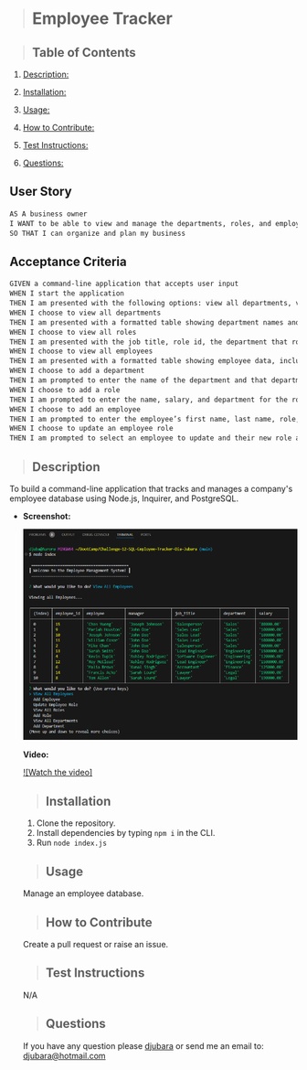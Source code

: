 
  > # Employee Tracker

  >

  > ## Table of Contents

  1. [Description:](#description)
  2. [Installation:](#installation)
  3. [Usage:](#usage)
  4. [How to Contribute:](#how-to-contribute)
  
  6. [Test Instructions:](#test-instructions)
  7. [Questions:](#questions)

## User Story

```md
AS A business owner
I WANT to be able to view and manage the departments, roles, and employees in my company
SO THAT I can organize and plan my business
```

## Acceptance Criteria

```md
GIVEN a command-line application that accepts user input
WHEN I start the application
THEN I am presented with the following options: view all departments, view all roles, view all employees, add a department, add a role, add an employee, and update an employee role
WHEN I choose to view all departments
THEN I am presented with a formatted table showing department names and department ids
WHEN I choose to view all roles
THEN I am presented with the job title, role id, the department that role belongs to, and the salary for that role
WHEN I choose to view all employees
THEN I am presented with a formatted table showing employee data, including employee ids, first names, last names, job titles, departments, salaries, and managers that the employees report to
WHEN I choose to add a department
THEN I am prompted to enter the name of the department and that department is added to the database
WHEN I choose to add a role
THEN I am prompted to enter the name, salary, and department for the role and that role is added to the database
WHEN I choose to add an employee
THEN I am prompted to enter the employee’s first name, last name, role, and manager, and that employee is added to the database
WHEN I choose to update an employee role
THEN I am prompted to select an employee to update and their new role and this information is updated in the database 
```

  > ## Description

  To build a command-line application that tracks and manages a company's employee database using Node.js, Inquirer, and PostgreSQL.

* **Screenshot:**

  ![image](./Assets/Employee_Tracker_ScreenShot.png)
  
   **Video:**

  [![Watch the video]](https://app.screencastify.com/v3/watch/yGbpZ5ZHnWMTZKRjxaST)

  > ## Installation

  1. Clone the repository.
  2. Install dependencies by typing `npm i` in the CLI.
  3. Run `node index.js`

  > ## Usage

  Manage an employee database.
  
  > ## How to Contribute

  Create a pull request or raise an issue.
  
  >

  > ## Test Instructions

  N/A
  
  > ## Questions

  If you have any question please [djubara](https://github.com/djubara) or send me an email to: <djubara@hotmail.com>
